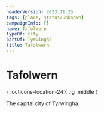 ```yaml
---
headerVersion: 2023.11.25
tags: [place, status/unknown]
campaignInfo: []
name: Tafolwern
typeOf: city
partOf: Tyrwingha
title: Tafolwern
---
```

# Tafolwern
<div class="grid cards ext-narrow-margin ext-one-column" markdown>
-    :octicons-location-24:{ .lg .middle }   
</div>


The capital city of Tyrwingha.

